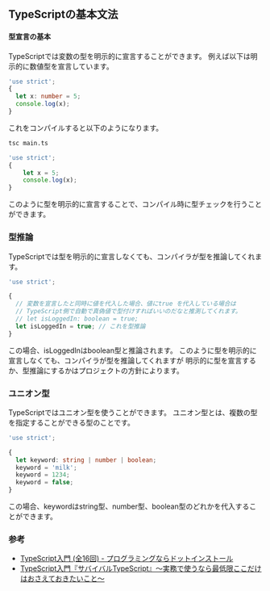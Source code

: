 ## TypeScriptの基本文法

#### 型宣言の基本

TypeScriptでは変数の型を明示的に宣言することができます。
例えば以下は明示的に数値型を宣言しています。

```typescript
'use strict';
{
  let x: number = 5;
  console.log(x);
}
```

これをコンパイルすると以下のようになります。

```sh
tsc main.ts
```

```typescript
'use strict';
{
    let x = 5;
    console.log(x);
}
```

このように型を明示的に宣言することで、コンパイル時に型チェックを行うことができます。


### 型推論

TypeScriptでは型を明示的に宣言しなくても、コンパイラが型を推論してくれます。

```typescript
'use strict';

{
  // 変数を宣言したと同時に値を代入した場合、値にtrue を代入している場合は
  // TypeScript側で自動で真偽値で型付けすればいいのだなと推測してくれます。
  // let isLoggedIn: boolean = true;
  let isLoggedIn = true; // これを型推論
}
```

この場合、isLoggedInはboolean型と推論されます。
このように型を明示的に宣言しなくても、コンパイラが型を推論してくれますが
明示的に型を宣言するか、型推論にするかはプロジェクトの方針によります。

### ユニオン型

TypeScriptではユニオン型を使うことができます。
ユニオン型とは、複数の型を指定することができる型のことです。

```typescript
'use strict';

{
  let keyword: string | number | boolean;
  keyword = 'milk';
  keyword = 1234;
  keyword = false;
}
```

この場合、keywordはstring型、number型、boolean型のどれかを代入することができます。

### 参考


- [TypeScript入門 (全16回) - プログラミングならドットインストール](https://dotinstall.com/lessons/basic_typescript_v2)
- [TypeScript入門『サバイバルTypeScript』〜実務で使うなら最低限ここだけはおさえておきたいこと〜](https://typescriptbook.jp/)
